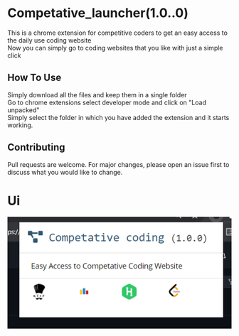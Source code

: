 # Competative_launcher(1.0..0)
This is a chrome extension for competitive coders to get an easy access to the daily use coding website
<br>
Now you can simply go to coding websites that you like with just a simple click

## How To Use
Simply download all the files and keep them in a single folder
<br>
Go to chrome extensions select developer mode and click on "Load unpacked"
<br>
Simply select the folder in which you have added the extension and it starts working.

## Contributing
Pull requests are welcome. For major changes, please open an issue first to discuss what you would like to change.

# Ui 
![Drag Racing](cp.PNG)
